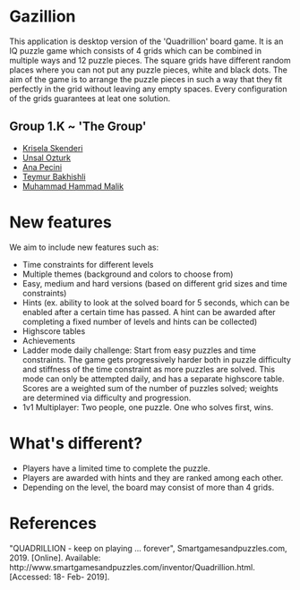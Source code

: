 <div>
  <h1 class="display-3">
    Gazillion
  </h1>
  <p class="lead">
      This application is desktop version of the 'Quadrillion' board game. It is an IQ puzzle game which consists of 4 grids which can be combined in multiple ways and 12 puzzle pieces. The square grids have different random places where you can not put any puzzle pieces, white and black dots. The aim of the game is to arrange the puzzle pieces in such a way that they fit perfectly in the grid without leaving any empty spaces. Every configuration of the grids guarantees at leat one solution.
  </p>
  
   <h2 class="display-5">Group 1.K ~ 'The Group'</h2>
  <p>
    <ul>
        <li>
            <a href="https://github.com/kriselaskenderi" title="kriselaskenderi">Krisela Skenderi</a>
        </li>
        <li>
            <a href="https://github.com/uensalo" title="uensalo">Unsal Ozturk</a>
        </li>
        <li>
            <a href="https://github.com/annapecini" title="annapecini">Ana Pecini</a>
        </li>
        <li>
            <a href="https://github.com/teymurbakhishli" title= "teymurbakhishli">Teymur Bakhishli</a>
        </li>
        <li>
            <a href="https://github.com/mhammadmalik" title= "mhammadmalik">Muhammad Hammad Malik</a>
        </li>
    </ul>
  </p>
  
  <h1 class="display-3">
    New features 
  </h1>
  
  <p class="lead">
      We aim to include new features such as:
   <ul>
        <li>
          Time constraints for different levels
        </li>
        <li>
          Multiple themes (background and colors to choose from)
        </li>
        <li>
          Easy, medium and hard versions (based on different grid sizes and time constraints)
        </li>
        <li>
          Hints (ex. ability to look at the solved board for 5 seconds, which can be enabled after a certain time has passed. A hint can be awarded after completing a fixed number of levels and hints can be collected)
        </li>
        <li>
          Highscore tables
        </li> 
        <li>
          Achievements
        </li>
        <li>
          Ladder mode daily challenge: Start from easy puzzles and time constraints. The game gets progressively harder both in puzzle difficulty and stiffness of the time constraint as more puzzles are solved. This mode can only be attempted daily, and has a separate highscore table. Scores are a weighted sum of the number of puzzles solved; weights are determined via difficulty and progression.
        </li>
        <li>
          1v1 Multiplayer: Two people, one puzzle. One who solves first, wins.
        </li> 
    </ul>
  </p>
 
 <h1 class="display-3">
    What's different?
  </h1>
     <ul>
        <li>
          Players have a limited time to complete the puzzle.
        </li>
       <li>
          Players are awarded with hints and they are ranked among each other.
        </li>
       <li>
          Depending on the level, the board may consist of more than 4 grids.
        </li>
  </ul>
  
  <h1 class="display-3">
    References
  </h1>
  "QUADRILLION - keep on playing ... forever", Smartgamesandpuzzles.com, 2019. [Online]. Available: http://www.smartgamesandpuzzles.com/inventor/Quadrillion.html. [Accessed: 18- Feb- 2019].
 
  </div>
